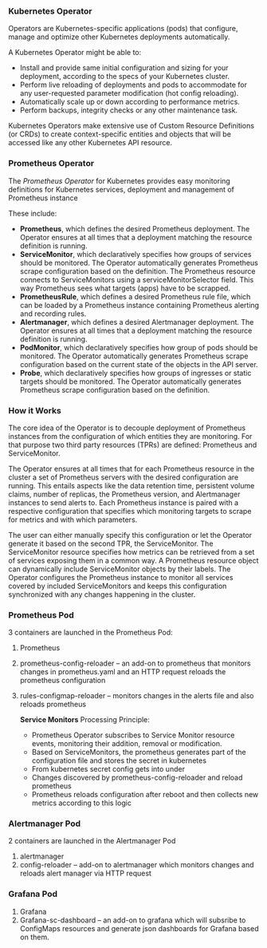 ### Kubernetes Operator
Operators are Kubernetes-specific applications (pods) that configure, manage and optimize other Kubernetes deployments automatically. 

A Kubernetes Operator might be able to:
  * Install and provide same initial configuration and sizing for your deployment, according to the specs of your Kubernetes cluster.
  * Perform live reloading of deployments and pods to accommodate for any user-requested parameter modification (hot config reloading).
  * Automatically scale up or down according to performance metrics.
  * Perform backups, integrity checks or any other maintenance task.
 
Kubernetes Operators make extensive use of Custom Resource Definitions (or CRDs) to create context-specific entities and objects that will be accessed like any other Kubernetes API resource. 

### Prometheus Operator
The *Prometheus Operator* for Kubernetes provides easy monitoring definitions for Kubernetes services, deployment and management of Prometheus instance

These include:
  * **Prometheus**, which defines the desired Prometheus deployment. The Operator ensures at all times that a deployment matching the resource definition is running.
  * **ServiceMonitor**, which declaratively specifies how groups of services should be monitored. The Operator automatically generates Prometheus scrape configuration based on the definition. The Prometheus resource connects to ServiceMonitors using a serviceMonitorSelector field. This way Prometheus sees what targets (apps) have to be scrapped.
  * **PrometheusRule**, which defines a desired Prometheus rule file, which can be loaded by a Prometheus instance containing Prometheus alerting and recording rules.
  * **Alertmanager**, which defines a desired Alertmanager deployment. The Operator ensures at all times that a deployment matching the resource definition is running.
  * **PodMonitor**, which declaratively specifies how group of pods should be monitored. The Operator automatically generates Prometheus scrape configuration based on the     current state of the objects in the API server.
* **Probe**, which declaratively specifies how groups of ingresses or static targets should be monitored. The Operator automatically generates Prometheus scrape configuration based on the definition.



### How it Works
The core idea of the Operator is to decouple deployment of Prometheus instances from the configuration of which entities they are monitoring. For that purpose two third party resources (TPRs) are defined: Prometheus and ServiceMonitor.

The Operator ensures at all times that for each Prometheus resource in the cluster a set of Prometheus servers with the desired configuration are running. This entails aspects like the data retention time, persistent volume claims, number of replicas, the Prometheus version, and Alertmanager instances to send alerts to. Each Prometheus instance is paired with a respective configuration that specifies which monitoring targets to scrape for metrics and with which parameters.

The user can either manually specify this configuration or let the Operator generate it based on the second TPR, the ServiceMonitor. The ServiceMonitor resource specifies how metrics can be retrieved from a set of services exposing them in a common way. A Prometheus resource object can dynamically include ServiceMonitor objects by their labels. The Operator configures the Prometheus instance to monitor all services covered by included ServiceMonitors and keeps this configuration synchronized with any changes happening in the cluster.


### Prometheus Pod 
3 containers are launched in the Prometheus Pod:
  1. Prometheus
  2. prometheus-config-reloader – an add-on to prometheus that monitors changes in prometheus.yaml and an HTTP request reloads the prometheus configuration
  3. rules-configmap-reloader – monitors changes in the alerts file and also reloads prometheus
  
      **Service Monitors** Processing Principle:
        * Prometheus Operator subscribes to Service Monitor resource events, monitoring their addition, removal or modification.
        * Based on ServiceMonitors, the prometheus generates part of the configuration file and stores the secret in kubernetes
        * From kubernetes secret config gets into under
        * Changes discovered by prometheus-config-reloader and reload prometheus
        * Prometheus reloads configuration after reboot  and then collects new metrics according to this logic
### Alertmanager Pod
 2 containers are launched in the Alertmanager Pod
 1. alertmanager
 2. config-reloader – add-on to alertmanager which monitors changes and reloads alert manager via HTTP request

### Grafana Pod
  1. Grafana
  2. Grafana-sc-dashboard – an add-on to grafana which will subsribe to ConfigMaps resources and generate json dashboards for Grafana based on them.
